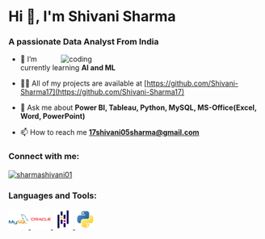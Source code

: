 <h1 align="left">Hi 👋, I'm Shivani Sharma</h1>
<h3 align="left">A passionate Data Analyst From India</h3>
<img align="right" alt ="coding" width = "400" src= "https://wallpapercave.com/wp/wp12003643.jpg">

- 🌱 I’m currently learning **AI and ML**

- 👨‍💻 All of my projects are available at [https://github.com/Shivani-Sharma17](https://github.com/Shivani-Sharma17)

- 💬 Ask me about **Power BI, Tableau, Python, MySQL, MS-Office(Excel, Word, PowerPoint)**

- 📫 How to reach me **17shivani05sharma@gmail.com**

<h3 align="left">Connect with me:</h3>
<p align="left">
<a href="https://linkedin.com/in/sharmashivani01" target="blank"><img align="center" src="https://raw.githubusercontent.com/rahuldkjain/github-profile-readme-generator/master/src/images/icons/Social/linked-in-alt.svg" alt="sharmashivani01" height="30" width="40" /></a>
</p>
<h3 align="left">Languages and Tools:</h3>
<p align="left"> <a href="https://www.mysql.com/" target="_blank" rel="noreferrer"> <img src="https://raw.githubusercontent.com/devicons/devicon/master/icons/mysql/mysql-original-wordmark.svg" alt="mysql" width="40" height="40"/> </a> <a href="https://www.oracle.com/" target="_blank" rel="noreferrer"> <img src="https://raw.githubusercontent.com/devicons/devicon/master/icons/oracle/oracle-original.svg" alt="oracle" width="40" height="40"/> </a> <a href="https://pandas.pydata.org/" target="_blank" rel="noreferrer"> <img src="https://raw.githubusercontent.com/devicons/devicon/2ae2a900d2f041da66e950e4d48052658d850630/icons/pandas/pandas-original.svg" alt="pandas" width="40" height="40"/> </a> <a href="https://www.python.org" target="_blank" rel="noreferrer"> <img src="https://raw.githubusercontent.com/devicons/devicon/master/icons/python/python-original.svg" alt="python" width="40" height="40"/> </a> </p>
